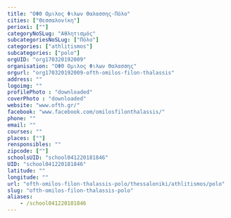 ```yaml
---
title: "ΟΦΘ Ομιλος Φιλων Θαλασσης-Πόλο"
cities: ["Θεσσαλονίκη"]
perioxi: [""]
categoryNoSLug: "Αθλητισμός"
subcategoriesNoSLug: ["Πόλο"]
categories: ["athlitismos"]
subcategories: ["polo"]
orgUID: "org170320192009"
organisation: "ΟΦΘ Ομιλος Φιλων Θαλασσης"
orgurl: "org170320192009-ofth-omilos-filon-thalassis"
address: ""
logoimg: ""
profilePhoto : "downloaded"
coverPhoto : "downloaded"
website: "www.ofth.gr/"
facebook: "www.facebook.com/omilosfilonthalassis/"
phone: ""
email: ""
courses: ""
places: [""]
rensponsibles: ""
zipcode: [""]
schoolsUID: "school041220181846"
UID: "school041220181846"
latitude: ""
longitude: ""
url: "ofth-omilos-filon-thalassis-polo/thessaloniki/athlitismos/polo"
slug: "ofth-omilos-filon-thalassis-polo"
aliases:
    - /school041220181846
---
```





